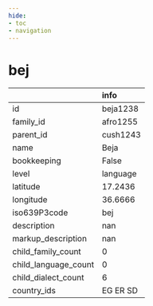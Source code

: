 ```yaml
---
hide:
- toc
- navigation
---
```

# bej
|                      | info     |
|:---------------------|:---------|
| id                   | beja1238 |
| family_id            | afro1255 |
| parent_id            | cush1243 |
| name                 | Beja     |
| bookkeeping          | False    |
| level                | language |
| latitude             | 17.2436  |
| longitude            | 36.6666  |
| iso639P3code         | bej      |
| description          | nan      |
| markup_description   | nan      |
| child_family_count   | 0        |
| child_language_count | 0        |
| child_dialect_count  | 6        |
| country_ids          | EG ER SD |